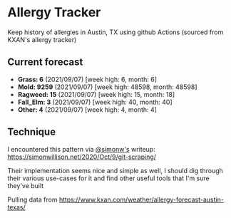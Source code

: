 # Allergy Tracker

Keep history of allergies in Austin, TX using github Actions (sourced from KXAN's allergy tracker)

## Current forecast
<!-- INJECT FORECAST -->
- **Grass: 6** (2021/09/07)  [week high: 6, month: 6]
- **Mold: 9259** (2021/09/07)  [week high: 48598, month: 48598]
- **Ragweed: 15** (2021/09/07)  [week high: 15, month: 18]
- **Fall_Elm: 3** (2021/09/07)  [week high: 40, month: 40]
- **Other: 4** (2021/09/07)  [week high: 4, month: 4]
<!-- END INJECT FORECAST -->

## Technique

I encountered this pattern via [@simonw's](https://github.com/simonw) writeup: https://simonwillison.net/2020/Oct/9/git-scraping/

Their implementation seems nice and simple as well, I should dig through their various use-cases for it and find other useful tools that I'm sure they've built

Pulling data from https://www.kxan.com/weather/allergy-forecast-austin-texas/

